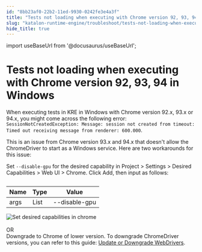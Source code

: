 ```yaml
---
id: "8bb23af0-22b2-11ed-9930-0242fe3e4a3f"
title: "Tests not loading when executing with Chrome version 92, 93, 94 in Windows"
slug: "katalon-runtime-engine/troubleshoot/tests-not-loading-when-executing-with-chrome-version-92-93-94-in-windows"
hide_title: true
---
```

import useBaseUrl from '@docusaurus/useBaseUrl';


# <a id="troubleshooting-1651" class="anchor_top_offset"/><a id="ariaid-title1" class="anchor_top_offset"/>Tests not loading when executing with Chrome version 92, 93, 94 in Windows

<section xmlns="http://www.w3.org/1999/xhtml" className="section condition"><p className="p">When executing tests in KRE in Windows with Chrome version 92.x, 93.x or 94.x, you might come across the following error: <code className="ph codeph">SessionNotCreatedException: Message: session not created from timeout: Timed out receiving message from renderer: 600.000</code>.</p></section> 
<div xmlns="http://www.w3.org/1999/xhtml" className="bodydiv troubleSolution"><section className="section cause"><p className="p">This is an issue from Chrome version 93.x and 94.x that doesn't allow the ChromeDriver to start as a Windows service. Here are two workarounds for this issue:</p></section><section className="section remedy"><div className="li step p"><span className="ph cmd">Set <code className="ph codeph">--disable-gpu</code> for the desired capability in <span className="ph uicontrol"> Project</span> &gt; <span className="ph uicontrol">Settings</span> &gt; <span className="ph uicontrol">Desired Capabilities</span> &gt; <span className="ph uicontrol">Web UI</span> &gt; <span className="ph uicontrol"> Chrome</span>. Click <span className="ph uicontrol">Add</span>, then input as follows:</span><div className="itemgroup info"><table className="table"><caption /><colgroup><col style={{width: '33.33333333333333%'}} /><col style={{width: '33.33333333333333%'}} /><col style={{width: '33.33333333333333%'}} /></colgroup><thead className="thead"><tr className><th className="entry anchor_top_offset" id="troubleshooting-1651__entry__1">Name</th><th className="entry anchor_top_offset" id="troubleshooting-1651__entry__2">Type</th><th className="entry anchor_top_offset" id="troubleshooting-1651__entry__3">Value</th></tr></thead><tbody className="tbody"><tr className><td className="entry" headers="troubleshooting-1651__entry__1 troubleshooting-1651__entry__2 troubleshooting-1651__entry__3 ">args</td><td className="entry" headers="troubleshooting-1651__entry__1 troubleshooting-1651__entry__2 troubleshooting-1651__entry__3 ">List</td><td className="entry" headers="troubleshooting-1651__entry__1 troubleshooting-1651__entry__2 troubleshooting-1651__entry__3 ">--disable-gpu</td></tr></tbody></table></div><div className="itemgroup info"><img className="image" src={useBaseUrl("https://github.com/katalon-studio/docs-images/raw/master/katalon-testcloud/troubleshoot/TC-TROUBLESHOOT-Set-desired-capability.png")} alt="Set desired capabilities in chrome" /><br /><br /></div><div className="itemgroup info">OR</div><div className="itemgroup info">Downgrade to Chrome of lower version. To downgrade ChromeDriver versions, you can refer to this guide: <a className="xref" href="/docs/legacy/katalon-studio-enterprise/test-design/web-test-design/handle-webdrivers/upgrade-or-downgrade-webdrivers#id_2">Update or Downgrade WebDrivers</a>.</div></div></section></div>
